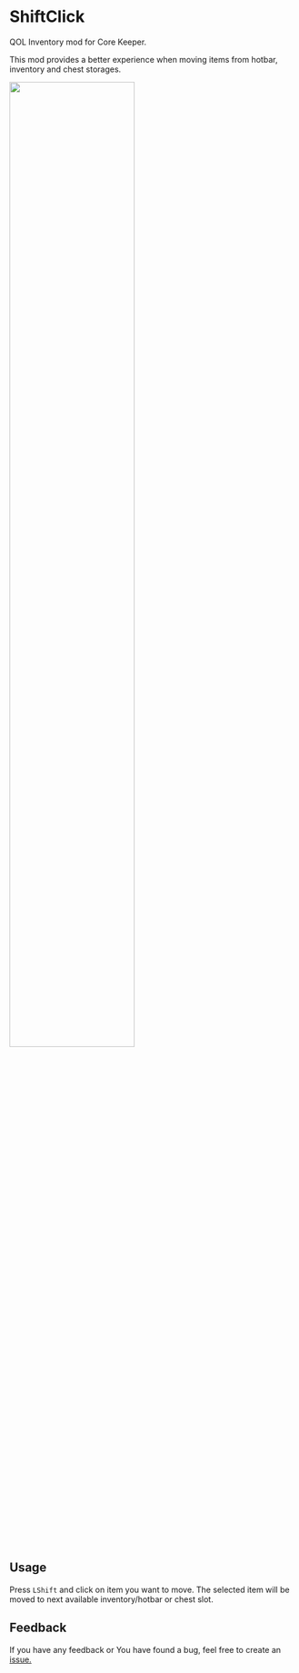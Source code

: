 # ShiftClick

QOL Inventory mod for Core Keeper. 

This mod provides a better experience when moving items from hotbar, inventory and chest storages.

<img src="https://i.imgur.com/BK5eDXM.gif" width="66%" height="66%" />

## Usage

Press `LShift` and click on item you want to move. The selected item will be moved to next available inventory/hotbar or chest slot.

## Feedback

If you have any feedback or You have found a bug, feel free to create an [issue.](https://github.com/HubertLipinski/ShiftClick/issues/new/choose)


